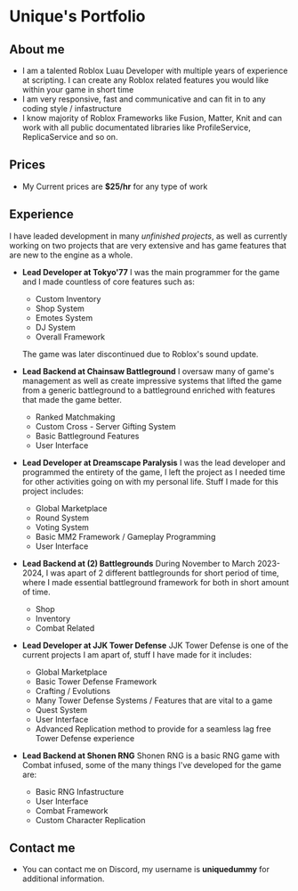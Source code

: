 # Unique's Portfolio

## About me
- I am a talented Roblox Luau Developer with multiple years of experience at scripting. I can create any Roblox related features you would like within your game in short time
- I am very responsive, fast and communicative and can fit in to any coding style / infastructure
- I know majority of Roblox Frameworks like Fusion, Matter, Knit and can work with all public documentated libraries like ProfileService, ReplicaService and so on.

## Prices
- My Current prices are **$25/hr** for any type of work

## Experience
I have leaded development in many *unfinished projects*, as well as currently working on two projects that are very extensive and has game features that are new to the engine as a whole.

- **Lead Developer at Tokyo'77**
  I was the main programmer for the game and I made countless of core features such as:
   - Custom Inventory
   - Shop System
   - Emotes System
   - DJ System
   - Overall Framework

  The game was later discontinued due to Roblox's sound update.

- **Lead Backend at Chainsaw Battleground**
  I oversaw many of game's management as well as create impressive systems that lifted the game from a generic battleground to a battleground enriched with features that made the game better.
    - Ranked Matchmaking
    - Custom Cross - Server Gifting System
    - Basic Battleground Features
    - User Interface

- **Lead Developer at Dreamscape Paralysis**
  I was the lead developer and programmed the entirety of the game, I left the project as I needed time for other activities going on with my personal life. Stuff I made for this project includes:
    - Global Marketplace
    - Round System
    - Voting System
    - Basic MM2 Framework / Gameplay Programming
    - User Interface

- **Lead Backend at (2) Battlegrounds**
  During November to March 2023-2024, I was apart of 2 different battlegrounds for short period of time, where I made essential battleground framework for both in short amount of time.
    - Shop
    - Inventory
    - Combat Related

- **Lead Developer at JJK Tower Defense**
  JJK Tower Defense is one of the current projects I am apart of, stuff I have made for it includes:
    - Global Marketplace
    - Basic Tower Defense Framework
    - Crafting / Evolutions
    - Many Tower Defense Systems / Features that are vital to a game
    - Quest System
    - User Interface
    - Advanced Replication method to provide for a seamless lag free Tower Defense experience

- **Lead Backend at Shonen RNG**
  Shonen RNG is a basic RNG game with Combat infused, some of the many things I've developed for the game are:
    - Basic RNG Infastructure
    - User Interface
    - Combat Framework
    - Custom Character Replication

## Contact me
- You can contact me on Discord, my username is **uniquedummy** for additional information.
